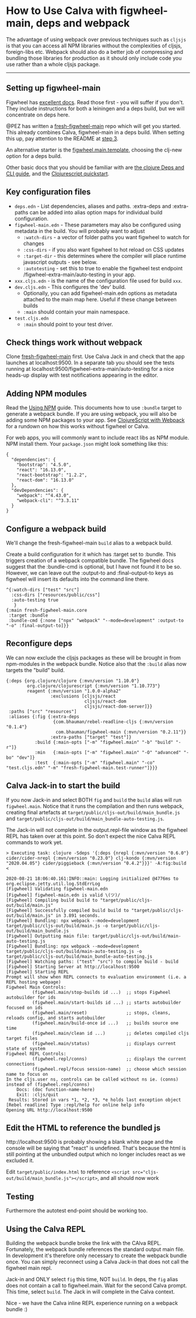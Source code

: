 # How to Use Calva with figwheel-main, deps and webpack


<!-- [Figwheel-main](https://figwheel.org/docs/) Figwheel is famous for introducing hot reloading to the clojurescript world. Figwheel-main is its latest incarnation - a step up from the original figwheel which is still available. -->

The advantage of using webpack over previous techniques such as `cljsjs` is that you can access all NPM libraries without the complexities of cljsjs, foreign-libs etc. Webpack should also do a better job of compressing and bundling those libraries for production as it should only include code you use rather than a whole cljsjs package.

---
## Setting up figwheel-main
Figwheel has [excellent docs](https://figwheel.org/docs/). Read those first - you will suffer if you don't. They include instructions for both a leiningen and a deps build, but we will concentrate on deps here. 

@PEZ has written a [fresh-figwheel-main](https://github.com/PEZ/fresh-figwheel-main) repo which will get you started. This already combines Calva, figwheel-main in a deps build. When setting this up, pay attention to the README at [step 3](https://github.com/PEZ/fresh-figwheel-main/blob/master/README.md). 

An alternative starter is the [figwheel.main.template](https://github.com/bhauman/figwheel-main-template), choosing the clj-new option for a deps build.
<!-- 
As we are going to add webpack to the mix, it's a good idea to build fresh-figwheel-main both with and without picking an alias to understand the difference. One route takes you to the Calva Jack-in repl, and the other drops you into the figwheel terminal repl. Currently we need the `fig` alias for the webpack build, but once this is built, we want the convenience of the Jack-in route for an in-line repl. -->

Other basic docs that you should be familiar with are [the clojure Deps and CLI guide](https://clojure.org/guides/deps_and_cli), and the
[Clojurescript quickstart](https://clojurescript.org/guides/quick-start#clojurescript-compiler).

## Key configuration files
* `deps.edn` - List dependencies, aliases and paths. :extra-deps and :extra-paths can be added into alias option maps for individual build configuration.
* `figwheel-main.edn` - These parameters may also be configured using metadata in the build. You will probably want to adjust
    - `:watch-dirs` - a vector of folder paths you want figwheel to watch for changes
    - `:css-dirs` - if you also want figwheel to hot reload on CSS updates
    - `:target-dir` - this determines where the compiler will place runtime javascript outputs - see below.
    - `:autotesting` - set this to true to enable the figwheel test endpoint /figwheel-extra-main/auto-testing in your app.
* `xxx.cljs.edn` - is the name of the configuration file used for build `xxx`.
* `dev.cljs.edn` - This configures the 'dev' build.
    * Optionally, you can add figwheel-main.edn options as metadata attached to the main map here. Useful if these change between builds
    * `:main` should contain your main namespace.
* `test.cljs.edn` 
    * `:main` should point to your test driver.

## Check things work without webpack
Clone [fresh-figwheel-main](https://github.com/PEZ/fresh-figwheel-main/blob/master/deps.edn) first. Use Calva Jack in and check that the app launches at localhost:9500. In a separate tab you should see the tests running at localhost:9500/figwheel-extra-main/auto-testing for a nice heads-up display with test notifications appearing in the editor. 


## Adding NPM modules
Read the [Using NPM](https://figwheel.org/docs/npm.html) guide. This documents how to use `:bundle` target to generate a webpack bundle. If you are using webpack, you will also be adding some NPM packages to your app. See [ClojureScript with Webpack](https://clojurescript.org/guides/webpack) for a rundown on how this works without figwheel or Calva.

For web apps, you will commonly want to include react libs as NPM module. NPM install them. Your `package.json` might look something like this:
```
{
  "dependencies": {
    "bootstrap": "4.5.0",
    "react": "16.13.0",
    "react-bootstrap": "1.2.2",
    "react-dom": "16.13.0"
  },
  "devDependencies": {
    "webpack": "^4.43.0",
    "webpack-cli": "^3.3.11"
  }
}
```

## Configure a webpack build
We'll change the fresh-figwheel-main `build` alias to a webpack build.

Create a build configuration for it which has :target set to :bundle. This triggers creation of a webpack compatible bundle.
The figwheel docs suggest that the :bundle-cmd is optional, but I have not found it to be so. However, we can leave out the :output-to and :final-output-to keys as figwheel will insert its defaults into the command line there. 

```
^{:watch-dirs ["test" "src"]
  :css-dirs ["resources/public/css"]
  :auto-testing true
   }
{:main fresh-figwheel-main.core
 :target :bundle
 :bundle-cmd {:none ["npx" "webpack" "--mode=development" :output-to "-o" :final-output-to]}}
```

## Reconfigure deps
We can now exclude the cljsjs packages as these will be brought in from npm-modules in the webpack bundle.
Notice also that the `:build` alias now targets the "build" build.
```
{:deps {org.clojure/clojure {:mvn/version "1.10.0"}
        org.clojure/clojurescript {:mvn/version "1.10.773"}
        reagent {:mvn/version "1.0.0-alpha2"
                 :exclusions [cljsjs/react
                              cljsjs/react-dom
                              cljsjs/react-dom-server]}}
 :paths ["src" "resources"]
 :aliases {:fig {:extra-deps
                  {com.bhauman/rebel-readline-cljs {:mvn/version "0.1.4"}
                   com.bhauman/figwheel-main {:mvn/version "0.2.11"}}
                 :extra-paths ["target" "test"]}
           :build {:main-opts ["-m" "figwheel.main" "-b" "build" "-r"]}
           :min   {:main-opts ["-m" "figwheel.main" "-O" "advanced" "-bo" "dev"]}
           :test  {:main-opts ["-m" "figwheel.main" "-co" "test.cljs.edn" "-m" "fresh-figwheel-main.test-runner"]}}}
```
## Calva Jack-in to start the build
If you now Jack-in and select BOTH `fig` and `build` the `build` alias will run `figwheel.main`. 
Notice that it runs the compilation and then runs webpack, creating final artefacts at `target/public/cljs-out/build/main_bundle.js` and `target/public/cljs-out/build/main_bundle-auto-testing.js`.

The Jack-in will not complete in the output.repl-file window as the figwheel REPL has taken over at this point. So don't expect the nice Calva REPL commands to work yet.

```
> Executing task: clojure -Sdeps '{:deps {nrepl {:mvn/version "0.6.0"} cider/cider-nrepl {:mvn/version "0.23.0"} clj-kondo {:mvn/version "2020.04.05"} cider/piggieback {:mvn/version "0.4.2"}}}' -A:fig:build <

2020-08-21 18:06:40.161:INFO::main: Logging initialized @4776ms to org.eclipse.jetty.util.log.StdErrLog
[Figwheel] Validating figwheel-main.edn
[Figwheel] figwheel-main.edn is valid \(ツ)/
[Figwheel] Compiling build build to "target/public/cljs-out/build/main.js"
[Figwheel] Successfully compiled build build to "target/public/cljs-out/build/main.js" in 3.891 seconds.
[Figwheel] Bundling: npx webpack --mode=development target/public/cljs-out/build/main.js -o target/public/cljs-out/build/main_bundle.js
[Figwheel] Outputting main file: target/public/cljs-out/build/main-auto-testing.js
[Figwheel] Bundling: npx webpack --mode=development target/public/cljs-out/build/main-auto-testing.js -o target/public/cljs-out/build/main_bundle-auto-testing.js
[Figwheel] Watching paths: ("test" "src") to compile build - build
[Figwheel] Starting Server at http://localhost:9500
[Figwheel] Starting REPL
Prompt will show when REPL connects to evaluation environment (i.e. a REPL hosting webpage)
Figwheel Main Controls:
          (figwheel.main/stop-builds id ...)  ;; stops Figwheel autobuilder for ids
          (figwheel.main/start-builds id ...) ;; starts autobuilder focused on ids
          (figwheel.main/reset)               ;; stops, cleans, reloads config, and starts autobuilder
          (figwheel.main/build-once id ...)   ;; builds source one time
          (figwheel.main/clean id ...)        ;; deletes compiled cljs target files
          (figwheel.main/status)              ;; displays current state of system
Figwheel REPL Controls:
          (figwheel.repl/conns)               ;; displays the current connections
          (figwheel.repl/focus session-name)  ;; choose which session name to focus on
In the cljs.user ns, controls can be called without ns ie. (conns) instead of (figwheel.repl/conns)
    Docs: (doc function-name-here)
    Exit: :cljs/quit
 Results: Stored in vars *1, *2, *3, *e holds last exception object
[Rebel readline] Type :repl/help for online help info
Opening URL http://localhost:9500
```
## Edit the HTML to reference the bundled js

http://localhost:9500 is probably showing a blank white page and the console will be saying that "react" is undefined.
That's because the html is still pointing at the unbundled output which no longer includes react as we excluded it. 

Edit `target/public/index.html` to reference `<script src="cljs-out/build/main_bundle.js"></script>`, and all should now work

## Testing
Furthermore the autotest end-point should be working too.

## Using the Calva REPL
Building the webpack bundle broke the link with the CAlva REPL. Fortunately, the webpack bundle references the standard output main file. In development it's therefore only necessary to create the webpack bundle once. You can simply reconnect using a Calva Jack-in that does not call the figwheel main repl.

Jack-in and ONLY select `fig` this time, NOT `build`. In deps, the `fig` alias does not contain a call to figwheel.main.
Wait for the second Calva prompt. This time, select `build`. The Jack in will complete in the Calva context.

Nice - we have the Calva inline REPL experience running on a webpack bundle :) 



